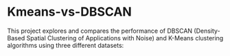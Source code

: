 # Kmeans-vs-DBSCAN
This project explores and compares the performance of DBSCAN (Density-Based Spatial Clustering of Applications with Noise) and K-Means clustering algorithms using three different datasets:
